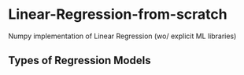 # Linear-Regression-from-scratch
Numpy implementation of Linear Regression (wo/ explicit ML libraries)

## Types of Regression Models <br>

